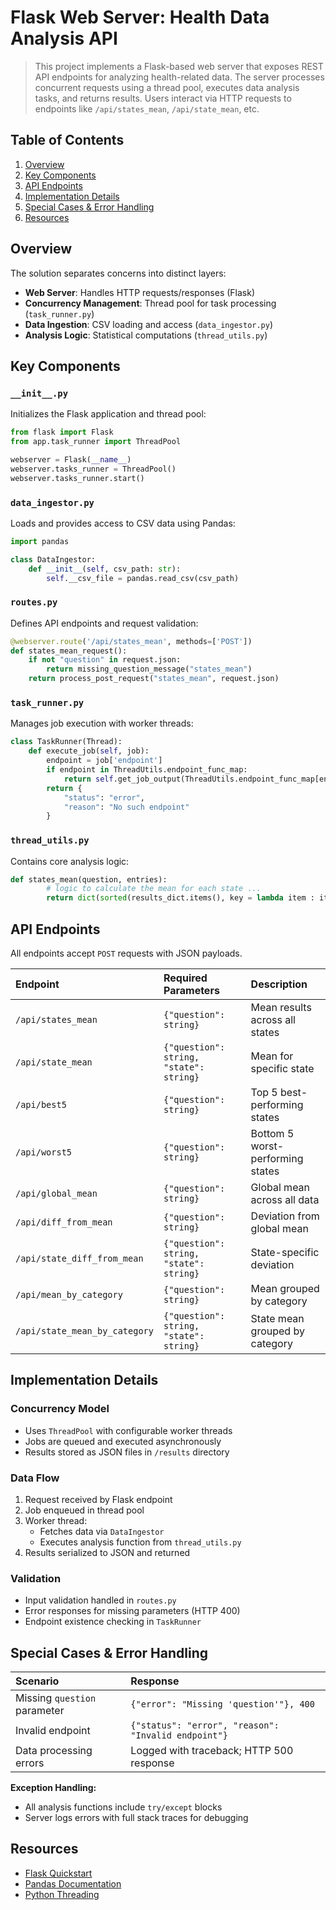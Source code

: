 # **Flask Web Server: Health Data Analysis API**

> This project implements a Flask-based web server that exposes REST API endpoints for analyzing health-related data. The server processes concurrent requests using a thread pool, executes data analysis tasks, and returns results. Users interact via HTTP requests to endpoints like `/api/states_mean`, `/api/state_mean`, etc.

## **Table of Contents**

1. [Overview](#overview)
2. [Key Components](#key-components)
3. [API Endpoints](#api-endpoints)
4. [Implementation Details](#implementation-details)
5. [Special Cases \& Error Handling](#special-cases--error-handling)
6. [Resources](#resources)

## **Overview**

The solution separates concerns into distinct layers:

- **Web Server**: Handles HTTP requests/responses (Flask)
- **Concurrency Management**: Thread pool for task processing (`task_runner.py`)
- **Data Ingestion**: CSV loading and access (`data_ingestor.py`)
- **Analysis Logic**: Statistical computations (`thread_utils.py`)

## **Key Components**

### **`__init__.py`**

Initializes the Flask application and thread pool:

```python
from flask import Flask
from app.task_runner import ThreadPool

webserver = Flask(__name__)
webserver.tasks_runner = ThreadPool()
webserver.tasks_runner.start()
```


### **`data_ingestor.py`**

Loads and provides access to CSV data using Pandas:

```python
import pandas

class DataIngestor:
    def __init__(self, csv_path: str):
        self.__csv_file = pandas.read_csv(csv_path)
```


### **`routes.py`**

Defines API endpoints and request validation:

```python
@webserver.route('/api/states_mean', methods=['POST'])
def states_mean_request():
    if not "question" in request.json:
        return missing_question_message("states_mean")
    return process_post_request("states_mean", request.json)
```


### **`task_runner.py`**

Manages job execution with worker threads:

```python
class TaskRunner(Thread):
    def execute_job(self, job):
        endpoint = job['endpoint']
        if endpoint in ThreadUtils.endpoint_func_map:
            return self.get_job_output(ThreadUtils.endpoint_func_map[endpoint], job)
        return {
            "status": "error",
            "reason": "No such endpoint"
        }
```


### **`thread_utils.py`**

Contains core analysis logic:

```python
def states_mean(question, entries):
        # logic to calculate the mean for each state ...
        return dict(sorted(results_dict.items(), key = lambda item : item[1]))
```


## **API Endpoints**

All endpoints accept `POST` requests with JSON payloads.


| Endpoint | Required Parameters | Description |
| :-- | :-- | :-- |
| `/api/states_mean` | `{"question": string}` | Mean results across all states |
| `/api/state_mean` | `{"question": string, "state": string}` | Mean for specific state |
| `/api/best5` | `{"question": string}` | Top 5 best-performing states |
| `/api/worst5` | `{"question": string}` | Bottom 5 worst-performing states |
| `/api/global_mean` | `{"question": string}` | Global mean across all data |
| `/api/diff_from_mean` | `{"question": string}` | Deviation from global mean |
| `/api/state_diff_from_mean` | `{"question": string, "state": string}` | State-specific deviation |
| `/api/mean_by_category` | `{"question": string}` | Mean grouped by category |
| `/api/state_mean_by_category` | `{"question": string, "state": string}` | State mean grouped by category |

## **Implementation Details**

### **Concurrency Model**

- Uses `ThreadPool` with configurable worker threads
- Jobs are queued and executed asynchronously
- Results stored as JSON files in `/results` directory


### **Data Flow**

1. Request received by Flask endpoint
2. Job enqueued in thread pool
3. Worker thread:
    - Fetches data via `DataIngestor`
    - Executes analysis function from `thread_utils.py`
4. Results serialized to JSON and returned

### **Validation**

- Input validation handled in `routes.py`
- Error responses for missing parameters (HTTP 400)
- Endpoint existence checking in `TaskRunner`


## **Special Cases & Error Handling**

| Scenario | Response |
| :-- | :-- |
| Missing `question` parameter | `{"error": "Missing 'question'"}, 400` |
| Invalid endpoint | `{"status": "error", "reason": "Invalid endpoint"}` |
| Data processing errors | Logged with traceback; HTTP 500 response |

**Exception Handling:**

- All analysis functions include `try/except` blocks
- Server logs errors with full stack traces for debugging


## **Resources**

- [Flask Quickstart](https://flask.palletsprojects.com/en/stable/quickstart/#routing)
- [Pandas Documentation](https://pandas.pydata.org/docs/reference/api/pandas.read_csv.html)
- [Python Threading](https://docs.python.org/3/library/threading.html)

